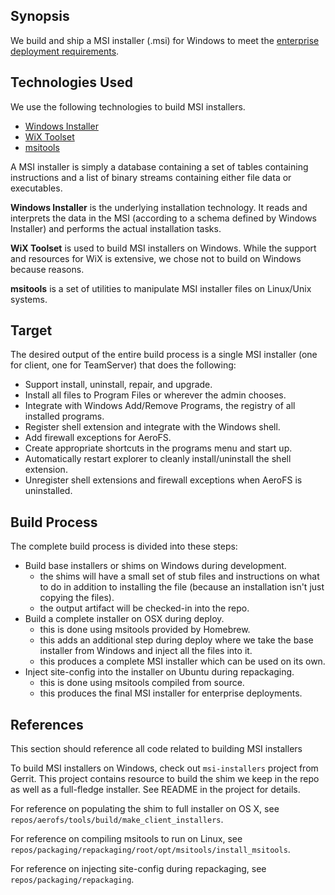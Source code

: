 Synopsis
---
We build and ship a MSI installer (.msi) for Windows to meet the [enterprise
deployment requirements](../requirements/enterprise-client-deploy.md).

Technologies Used
---
We use the following technologies to build MSI installers.

- [Windows Installer](https://msdn.microsoft.com/en-us/library/cc185688%28v=vs.85%29.aspx)
- [WiX Toolset](http://wixtoolset.org)
- [msitools](https://wiki.gnome.org/msitools)

A MSI installer is simply a database containing a set of tables containing
instructions and a list of binary streams containing either file data or
executables.

**Windows Installer** is the underlying installation technology. It reads and
interprets the data in the MSI (according to a schema defined by Windows
Installer) and performs the actual installation tasks.

**WiX Toolset** is used to build MSI installers on Windows. While the support
and resources for WiX is extensive, we chose not to build on Windows because
reasons.

**msitools** is a set of utilities to manipulate MSI installer files on
Linux/Unix systems.

Target
---
The desired output of the entire build process is a single MSI installer (one
for client, one for TeamServer) that does the following:

- Support install, uninstall, repair, and upgrade.
- Install all files to Program Files or wherever the admin chooses.
- Integrate with Windows Add/Remove Programs, the registry of all installed
  programs.
- Register shell extension and integrate with the Windows shell.
- Add firewall exceptions for AeroFS.
- Create appropriate shortcuts in the programs menu and start up.
- Automatically restart explorer to cleanly install/uninstall the shell
  extension.
- Unregister shell extensions and firewall exceptions when AeroFS is
  uninstalled.

Build Process
---
The complete build process is divided into these steps:

- Build base installers or shims on Windows during development.
  * the shims will have a small set of stub files and instructions on what to
    do in addition to installing the file (because an installation isn't just
    copying the files).
  * the output artifact will be checked-in into the repo.
- Build a complete installer on OSX during deploy.
  * this is done using msitools provided by Homebrew.
  * this adds an additional step during deploy where we take the base installer
    from Windows and inject all the files into it.
  * this produces a complete MSI installer which can be used on its own.
- Inject site-config into the installer on Ubuntu during repackaging.
  * this is done using msitools compiled from source.
  * this produces the final MSI installer for enterprise deployments.

References
---
This section should reference all code related to building MSI installers

To build MSI installers on Windows, check out `msi-installers` project from
Gerrit. This project contains resource to build the shim we keep in the repo as
well as a full-fledge installer. See README in the project for details.

For reference on populating the shim to full installer on OS X, see
`repos/aerofs/tools/build/make_client_installers`.

For reference on compiling msitools to run on Linux, see
`repos/packaging/repackaging/root/opt/msitools/install_msitools`.

For reference on injecting site-config during repackaging, see
`repos/packaging/repackaging`.

